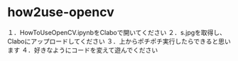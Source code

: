 # how2use-opencv
１．HowToUseOpenCV.ipynbをClaboで開いてください
２．s.jpgを取得し、Claboにアップロードしてください
３．上からポチポチ実行したらできると思います
４．好きなようにコードを変えて遊んでください
